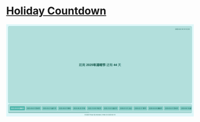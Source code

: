# [Holiday Countdown](https://monsterduang.github.io/holiday-countdown/)

![ALt](https://github.com/MonsterDuang/holiday-countdown/blob/main/images/preview.png)
